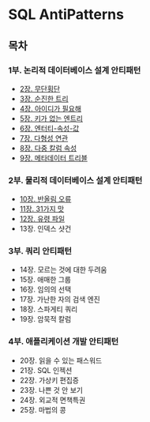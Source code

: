 # SQL AntiPatterns
## 목차
### 1부. 논리적 데이터베이스 설계 안티패턴
- [2장. 무단횡단](./contents/chapter02.md)
- [3장. 순진한 트리](./contents/chapter03.md)
- [4장. 아이디가 필요해](./contents/chapter04.md)
- [5장. 키가 없는 엔트리](./contents/chapter05.md)
- [6장. 엔터티-속성-값](./contents/chapter06.md)
- [7장. 다형성 연관](./contents/chapter07.md)
- [8장. 다중 칼럼 속성](./contents/chapter08.md)
- [9장. 메타데이터 트리블](./contents/chapter09.md)

### 2부. 물리적 데이터베이스 설계 안티패턴
- [10장. 반올림 오류](./contents/chapter10.md)
- [11장. 31가지 맛](./contents/chapter11.md)
- [12장. 유령 파일](./contents/chapter12.md)
- 13장. 인덱스 샷건

### 3부. 쿼리 안티패턴
- 14장. 모르는 것에 대한 두려움
- 15장. 애매한 그룹
- 16장. 임의의 선택
- 17장. 가난한 자의 검색 엔진
- 18장. 스파게티 쿼리
- 19장. 암묵적 칼럼

### 4부. 애플리케이션 개발 안티패턴
- 20장. 읽을 수 있는 패스워드
- 21장. SQL 인젝션
- 22장. 가상키 편집증
- 23장. 나쁜 것 안 보기
- 24장. 외교적 면책특권
- 25장. 마법의 콩